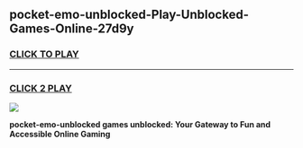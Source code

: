
## pocket-emo-unblocked-Play-Unblocked-Games-Online-27d9y
<h3>
<a href="https://premium76.site?title=pocket-emo-unblocked&ref=25A">CLICK TO PLAY</a></h3>
<hr>

<h3>
<a href="https://premium76.site?title=pocket-emo-unblocked&ref=25A">CLICK 2 PLAY</a>
  
</h3>

<a href="https://premium76.site?title=pocket-emo-unblocked&ref=25A"><img src="https://clearcache.store/games.png"></a>


**pocket-emo-unblocked games unblocked: Your Gateway to Fun and Accessible Online Gaming**

